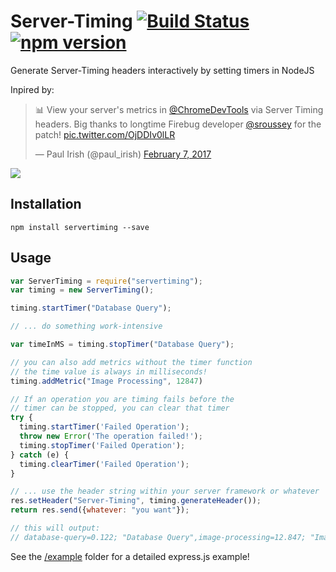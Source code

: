 # Server-Timing [![Build Status](https://travis-ci.org/thomasbrueggemann/node-servertiming.svg?branch=master)](https://travis-ci.org/thomasbrueggemann/node-servertiming) [![npm version](https://badge.fury.io/js/servertiming.svg)](https://badge.fury.io/js/servertiming)
Generate Server-Timing headers interactively by setting timers in NodeJS

Inpired by:

<blockquote class="twitter-tweet" data-lang="en"><p lang="en" dir="ltr">📊 View your server&#39;s metrics in <a href="https://twitter.com/ChromeDevTools">@ChromeDevTools</a> via Server Timing headers. Big thanks to longtime Firebug developer <a href="https://twitter.com/sroussey">@sroussey</a> for the patch! <a href="https://t.co/OjDDIv0lLR">pic.twitter.com/OjDDIv0lLR</a></p>&mdash; Paul Irish (@paul_irish) <a href="https://twitter.com/paul_irish/status/829090506084749312">February 7, 2017</a></blockquote>
<script async src="//platform.twitter.com/widgets.js" charset="utf-8"></script>

<img src="http://i.imgur.com/8VdlYKn.png" />

## Installation

```shell
npm install servertiming --save
```

## Usage

```javascript
var ServerTiming = require("servertiming");
var timing = new ServerTiming();

timing.startTimer("Database Query");

// ... do something work-intensive

var timeInMS = timing.stopTimer("Database Query");

// you can also add metrics without the timer function
// the time value is always in milliseconds!
timing.addMetric("Image Processing", 12847)

// If an operation you are timing fails before the
// timer can be stopped, you can clear that timer
try {
  timing.startTimer('Failed Operation');
  throw new Error('The operation failed!');
  timing.stopTimer('Failed Operation');
} catch (e) {
  timing.clearTimer('Failed Operation');
}

// ... use the header string within your server framework or whatever
res.setHeader("Server-Timing", timing.generateHeader());
return res.send({whatever: "you want"});

// this will output:
// database-query=0.122; "Database Query",image-processing=12.847; "Image Processing"
```

See the <a href="https://github.com/thomasbrueggemann/node-servertiming/tree/master/example">/example</a> folder for a detailed express.js example!
